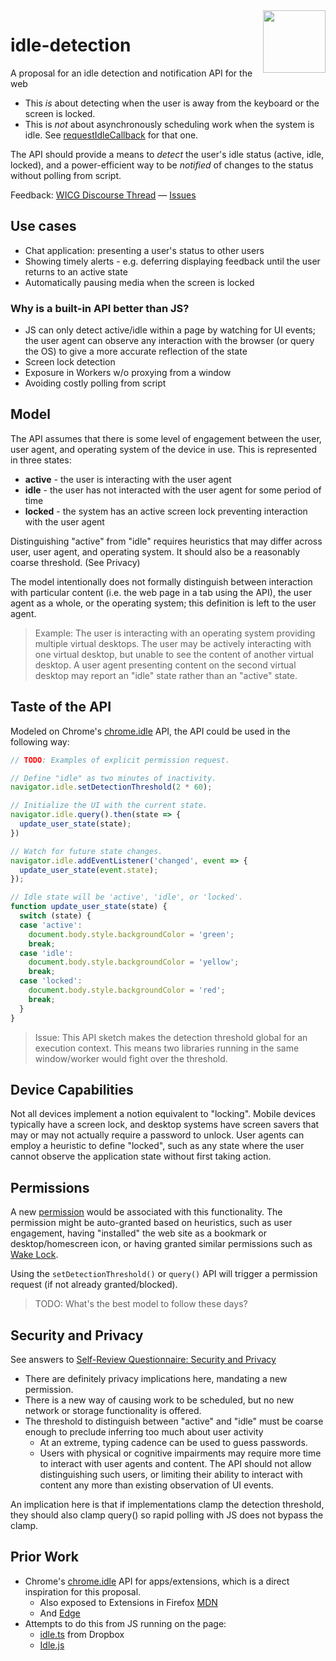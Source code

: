 <img src="https://cdn.rawgit.com/inexorabletash/idle-detection/gh-pages/logo-idle.svg" height="100" align=right>

# idle-detection

A proposal for an idle detection and notification API for the web

* This _is_ about detecting when the user is away from the keyboard or the screen is locked.
* This is _not_ about asynchronously scheduling work when the system is idle. See [requestIdleCallback](https://www.w3.org/TR/requestidlecallback/) for that one.

The API should provide a means to _detect_ the user's idle status (active, idle, locked), and a power-efficient way to be _notified_ of changes to the status without polling from script.

Feedback: [WICG Discourse Thread](https://discourse.wicg.io/t/idle-detection-api/2959) &mdash; [Issues](https://github.com/inexorabletash/idle-detection/issues)

## Use cases

* Chat application: presenting a user's status to other users
* Showing timely alerts - e.g. deferring displaying feedback until the user returns to an active state
* Automatically pausing media when the screen is locked

### Why is a built-in API better than JS?

* JS can only detect active/idle within a page by watching for UI events; the user agent can observe any interaction with the browser (or query the OS) to give a more accurate reflection of the state
* Screen lock detection
* Exposure in Workers w/o proxying from a window
* Avoiding costly polling from script

## Model

The API assumes that there is some level of engagement between the user, user agent, and operating system of the device in use. This is represented in three states:

* **active** - the user is interacting with the user agent
* **idle** - the user has not interacted with the user agent for some period of time
* **locked** - the system has an active screen lock preventing interaction with the user agent

Distinguishing "active" from "idle" requires heuristics that may differ across user, user agent, and operating system. It should also be a reasonably coarse threshold. (See Privacy)

The model intentionally does not formally distinguish between interaction with particular content (i.e. the web page in a tab using the API), the user agent as a whole, or the operating system; this definition is left to the user agent.

> Example: The user is interacting with an operating system providing multiple virtual desktops. The user may be actively interacting with one virtual desktop, but unable to see the content of another virtual desktop. A user agent presenting content on the second virtual desktop may report an "idle" state rather than an "active" state.

## Taste of the API

Modeled on Chrome's [chrome.idle](https://developer.chrome.com/apps/idle) API, the API could be used in the following way:

```js
// TODO: Examples of explicit permission request.

// Define "idle" as two minutes of inactivity.
navigator.idle.setDetectionThreshold(2 * 60);

// Initialize the UI with the current state.
navigator.idle.query().then(state => {
  update_user_state(state);
})

// Watch for future state changes.
navigator.idle.addEventListener('changed', event => {
  update_user_state(event.state);
});

// Idle state will be 'active', 'idle', or 'locked'.
function update_user_state(state) {
  switch (state) {
  case 'active':
    document.body.style.backgroundColor = 'green';
    break;
  case 'idle':
    document.body.style.backgroundColor = 'yellow';
    break;
  case 'locked':
    document.body.style.backgroundColor = 'red';
    break;
  }
}
```

> Issue: This API sketch makes the detection threshold global for an execution context. This means two libraries running in the same window/worker would fight over the threshold.

## Device Capabilities

Not all devices implement a notion equivalent to "locking". Mobile devices typically have a screen lock, and desktop systems have screen savers that may or may not actually require a password to unlock. User agents can employ a heuristic to define "locked", such as any state where the user cannot observe the application state without first taking action.

## Permissions

A new [permission](https://w3c.github.io/permissions/) would be associated with this functionality. The permission might be auto-granted based on heuristics, such as user engagement, having "installed" the web site as a bookmark or desktop/homescreen icon, or having granted similar permissions such as [Wake Lock](https://w3c.github.io/wake-lock/).

Using the `setDetectionThreshold()` or `query()` API will trigger a permission request (if not already granted/blocked).

> TODO: What's the best model to follow these days?

## Security and Privacy

See answers to [Self-Review Questionnaire: Security and Privacy](security-privacy-self-assessment.md)

* There are definitely privacy implications here, mandating a new permission.
* There is a new way of causing work to be scheduled, but no new network or storage functionality is offered.
* The threshold to distinguish between "active" and "idle" must be coarse enough to preclude inferring too much about user activity
    * At an extreme, typing cadence can be used to guess passwords.
    * Users with physical or cognitive impairments may require more time to interact with user agents and content. The API should not allow distinguishing such users, or limiting their ability to interact with content any more than existing observation of UI events.

An implication here is that if implementations clamp the detection threshold, they should also clamp query() so rapid polling with JS does not bypass the clamp.

## Prior Work

* Chrome's [chrome.idle](https://developer.chrome.com/apps/idle) API for apps/extensions, which is a direct inspiration for this proposal.
  * Also exposed to Extensions in Firefox [MDN](https://developer.mozilla.org/en-US/docs/Mozilla/Add-ons/WebExtensions/API/idle)
  * And [Edge](https://github.com/MicrosoftDocs/edge-developer/blob/master/microsoft-edge/extensions/api-support/supported-apis.md#idle)
* Attempts to do this from JS running on the page:
  * [idle.ts](https://github.com/dropbox/idle.ts) from Dropbox
  * [Idle.js](http://shawnmclean.com/detecting-if-user-is-idle-away-or-back-by-using-idle-js/)
